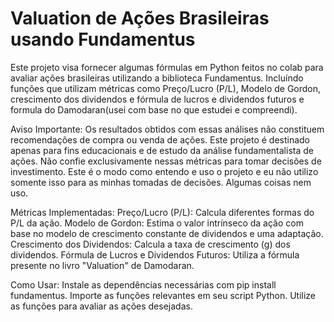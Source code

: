# Valuation de Ações Brasileiras usando Fundamentus
Este projeto visa fornecer algumas fórmulas em Python feitos no colab para avaliar ações brasileiras utilizando a biblioteca Fundamentus. Incluíndo funções que utilizam métricas como Preço/Lucro (P/L), Modelo de Gordon, crescimento dos dividendos e fórmula de lucros e dividendos futuros e formula do Damodaran(usei com base no que estudei e compreendi).

Aviso Importante: Os resultados obtidos com essas análises não constituem recomendações de compra ou venda de ações. Este projeto é destinado apenas para fins educacionais e de estudo da análise fundamentalista de ações. Não confie exclusivamente nessas métricas para tomar decisões de investimento. Este é o modo como entendo e uso o projeto e eu não utilizo somente isso para as minhas tomadas de decisões. Algumas coisas nem uso.

Métricas Implementadas:
Preço/Lucro (P/L): Calcula diferentes formas do P/L da ação.
Modelo de Gordon: Estima o valor intrínseco da ação com base no modelo de crescimento constante de dividendos e uma adaptação.
Crescimento dos Dividendos: Calcula a taxa de crescimento (g) dos dividendos.
Fórmula de Lucros e Dividendos Futuros: Utiliza a fórmula presente no livro "Valuation" de Damodaran.

Como Usar:
Instale as dependências necessárias com pip install fundamentus.
Importe as funções relevantes em seu script Python.
Utilize as funções para avaliar as ações desejadas.

